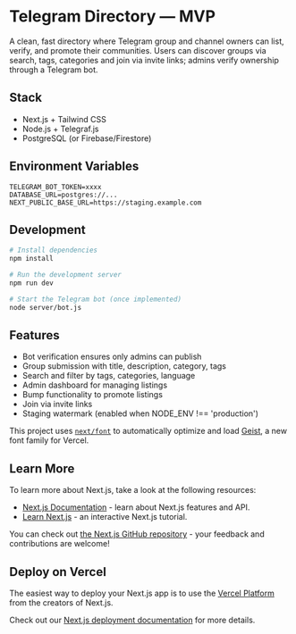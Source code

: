 # Telegram Directory — MVP

A clean, fast directory where Telegram group and channel owners can list, verify, and promote their communities. Users can discover groups via search, tags, categories and join via invite links; admins verify ownership through a Telegram bot.

## Stack
- Next.js + Tailwind CSS
- Node.js + Telegraf.js
- PostgreSQL (or Firebase/Firestore)

## Environment Variables
```env
TELEGRAM_BOT_TOKEN=xxxx
DATABASE_URL=postgres://...
NEXT_PUBLIC_BASE_URL=https://staging.example.com
```

## Development
```bash
# Install dependencies
npm install

# Run the development server
npm run dev

# Start the Telegram bot (once implemented)
node server/bot.js
```

## Features
- Bot verification ensures only admins can publish
- Group submission with title, description, category, tags
- Search and filter by tags, categories, language
- Admin dashboard for managing listings
- Bump functionality to promote listings
- Join via invite links
- Staging watermark (enabled when NODE_ENV !== 'production')

This project uses [`next/font`](https://nextjs.org/docs/app/building-your-application/optimizing/fonts) to automatically optimize and load [Geist](https://vercel.com/font), a new font family for Vercel.

## Learn More

To learn more about Next.js, take a look at the following resources:

- [Next.js Documentation](https://nextjs.org/docs) - learn about Next.js features and API.
- [Learn Next.js](https://nextjs.org/learn) - an interactive Next.js tutorial.

You can check out [the Next.js GitHub repository](https://github.com/vercel/next.js) - your feedback and contributions are welcome!

## Deploy on Vercel

The easiest way to deploy your Next.js app is to use the [Vercel Platform](https://vercel.com/new?utm_medium=default-template&filter=next.js&utm_source=create-next-app&utm_campaign=create-next-app-readme) from the creators of Next.js.

Check out our [Next.js deployment documentation](https://nextjs.org/docs/app/building-your-application/deploying) for more details.
